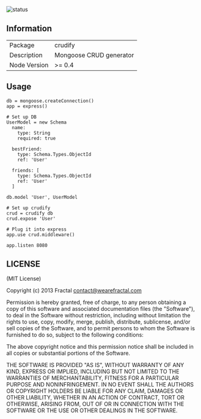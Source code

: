 ![status](https://secure.travis-ci.org/wearefractal/crudify.png?branch=master)

## Information

<table>
<tr> 
<td>Package</td><td>crudify</td>
</tr>
<tr>
<td>Description</td>
<td>Mongoose CRUD generator</td>
</tr>
<tr>
<td>Node Version</td>
<td>>= 0.4</td>
</tr>
</table>

## Usage

```coffee-script
db = mongoose.createConnection()
app = express()

# Set up DB
UserModel = new Schema
  name:
    type: String
    required: true

  bestFriend:
    type: Schema.Types.ObjectId
    ref: 'User'

  friends: [
    type: Schema.Types.ObjectId
    ref: 'User'
  ]

db.model 'User', UserModel

# Set up crudify
crud = crudify db
crud.expose 'User'

# Plug it into express
app.use crud.middleware()

app.listen 8080
```

## LICENSE

(MIT License)

Copyright (c) 2013 Fractal <contact@wearefractal.com>

Permission is hereby granted, free of charge, to any person obtaining
a copy of this software and associated documentation files (the
"Software"), to deal in the Software without restriction, including
without limitation the rights to use, copy, modify, merge, publish,
distribute, sublicense, and/or sell copies of the Software, and to
permit persons to whom the Software is furnished to do so, subject to
the following conditions:

The above copyright notice and this permission notice shall be
included in all copies or substantial portions of the Software.

THE SOFTWARE IS PROVIDED "AS IS", WITHOUT WARRANTY OF ANY KIND,
EXPRESS OR IMPLIED, INCLUDING BUT NOT LIMITED TO THE WARRANTIES OF
MERCHANTABILITY, FITNESS FOR A PARTICULAR PURPOSE AND
NONINFRINGEMENT. IN NO EVENT SHALL THE AUTHORS OR COPYRIGHT HOLDERS BE
LIABLE FOR ANY CLAIM, DAMAGES OR OTHER LIABILITY, WHETHER IN AN ACTION
OF CONTRACT, TORT OR OTHERWISE, ARISING FROM, OUT OF OR IN CONNECTION
WITH THE SOFTWARE OR THE USE OR OTHER DEALINGS IN THE SOFTWARE.

